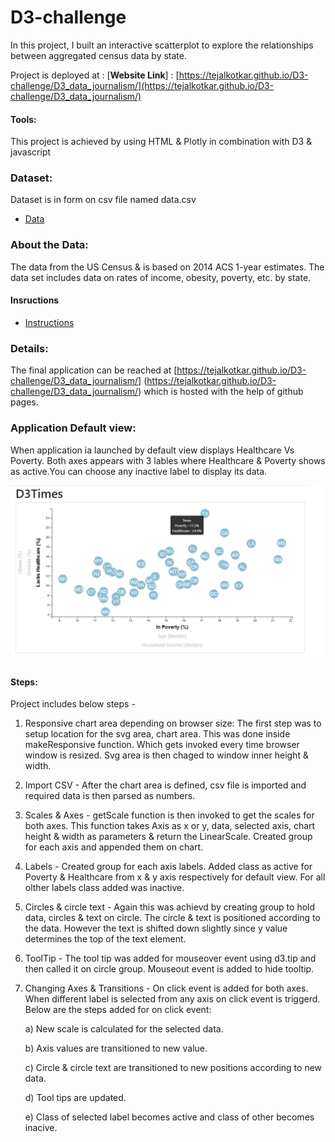 # D3-challenge
In this project, I built an interactive scatterplot to explore the relationships between aggregated census data by state.

Project is deployed at :
[**Website Link**] : [https://tejalkotkar.github.io/D3-challenge/D3_data_journalism/](https://tejalkotkar.github.io/D3-challenge/D3_data_journalism/)


#### Tools:
This project is achieved by using HTML & Plotly in combination with D3 & javascript


### Dataset:
Dataset is in form on csv file named data.csv 
* [Data](D3_data_journalism/assets/data/data.csv)

### About the Data:
The data from the US Census & is based on 2014 ACS 1-year estimates. The data set includes data on rates of income, obesity, poverty, etc. by state.

#### Insructions 
* [Instructions](Instructions/Instructions.md)

### Details:
The final application can be reached at [https://tejalkotkar.github.io/D3-challenge/D3_data_journalism/] (https://tejalkotkar.github.io/D3-challenge/D3_data_journalism/) which is hosted with the help of github pages.

### Application Default view: 
When application ia launched by default view displays Healthcare Vs Poverty. Both axes appears with 3 lables where Healthcare & Poverty shows as active.You can choose any inactive label to display its data. 

![Default_view](Images/Default_view.png)

#### Steps:
Project includes below steps -
1) Responsive chart area depending on browser size:
	The first step was to setup location for the svg area, chart area. This was done inside makeResponsive function. Which gets invoked every time browser window is resized.
	Svg area is then chaged to window inner height & width.

2) Import CSV -
	After the chart area is defined, csv file is imported and required data is then parsed as numbers.

3) Scales & Axes -
	getScale function is then invoked to get the scales for both axes. This function takes Axis as x or y, data, selected axis, chart height & width as parameters & return the LinearScale.
	Created group for each axis and appended them on chart.
	
4) Labels - 
	Created group for each axis labels. Added class as active for Poverty & Healthcare from x & y axis respectively for default view. For all olther labels class added was inactive.

5) Circles & circle text - 
	Again this was achievd by creating group to hold data, circles & text on circle. The circle & text is positioned according to the data.
	However the text is shifted down slightly since y value determines the top of the text element.

6) ToolTip - 
	The tool tip was added for mouseover event using d3.tip and then called it on circle group. Mouseout event is added to hide tooltip.
	
7) Changing Axes & Transitions -
	On click event is added for both axes. When different label is selected from any axis on click event is triggerd.
	Below are the steps added for on click event:

	a) New scale is calculated for the selected data.

	b) Axis values are transitioned to new value.

	c) Circle & circle text are transitioned to new positions according to new data.

	d) Tool tips are updated.

	e) Class of selected label becomes active and class of other becomes inacive.
	

